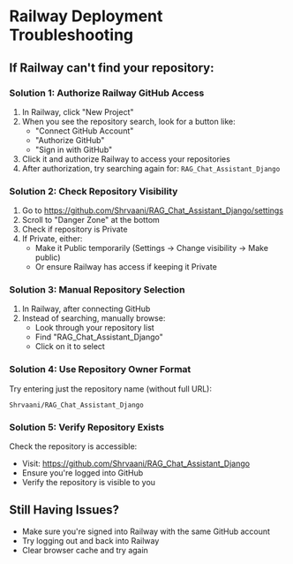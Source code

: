 # Railway Deployment Troubleshooting

## If Railway can't find your repository:

### Solution 1: Authorize Railway GitHub Access
1. In Railway, click "New Project"
2. When you see the repository search, look for a button like:
   - "Connect GitHub Account"
   - "Authorize GitHub"
   - "Sign in with GitHub"
3. Click it and authorize Railway to access your repositories
4. After authorization, try searching again for: `RAG_Chat_Assistant_Django`

### Solution 2: Check Repository Visibility
1. Go to https://github.com/Shrvaani/RAG_Chat_Assistant_Django/settings
2. Scroll to "Danger Zone" at the bottom
3. Check if repository is Private
4. If Private, either:
   - Make it Public temporarily (Settings → Change visibility → Make public)
   - Or ensure Railway has access if keeping it Private

### Solution 3: Manual Repository Selection
1. In Railway, after connecting GitHub
2. Instead of searching, manually browse:
   - Look through your repository list
   - Find "RAG_Chat_Assistant_Django"
   - Click on it to select

### Solution 4: Use Repository Owner Format
Try entering just the repository name (without full URL):
```
Shrvaani/RAG_Chat_Assistant_Django
```

### Solution 5: Verify Repository Exists
Check the repository is accessible:
- Visit: https://github.com/Shrvaani/RAG_Chat_Assistant_Django
- Ensure you're logged into GitHub
- Verify the repository is visible to you

## Still Having Issues?
- Make sure you're signed into Railway with the same GitHub account
- Try logging out and back into Railway
- Clear browser cache and try again


